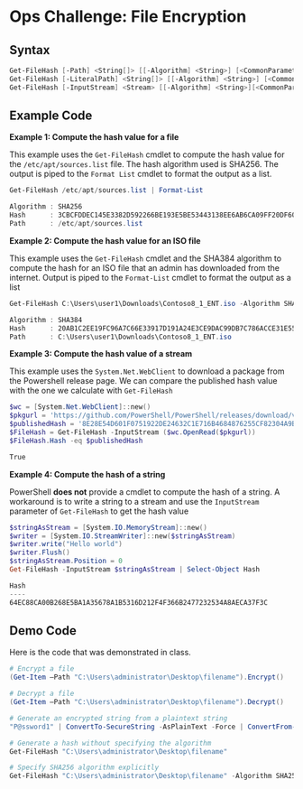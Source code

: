 # Ops Challenge: File Encryption

## Syntax

```powershell
Get-FileHash [-Path] <String[]> [[-Algorithm] <String>] [<CommonParameters>]
Get-FileHash [-LiteralPath] <String[]> [[-Algorithm] <String>] [<CommonParameters>]
Get-FileHash [-InputStream] <Stream> [[-Algorithm] <String>][<CommonParameters>]
```

## Example Code

**Example 1: Compute the hash value for a file**

This example uses the `Get-FileHash` cmdlet to compute the hash value for the `/etc/apt/sources.list` file. The hash algorithm used is SHA256. The output is piped to the `Format List` cmdlet to format the output as a list.

```powershell
Get-FileHash /etc/apt/sources.list | Format-List

Algorithm : SHA256
Hash      : 3CBCFDDEC145E3382D592266BE193E5BE53443138EE6AB6CA09FF20DF609E268
Path      : /etc/apt/sources.list
```

**Example 2: Compute the hash value for an ISO file**

This example uses the `Get-FileHash` cmdlet and the SHA384 algorithm to compute the hash for an ISO file that an admin has downloaded from the internet. Output is piped to the `Format-List` cmdlet to format the output as a list

```powershell
Get-FileHash C:\Users\user1\Downloads\Contoso8_1_ENT.iso -Algorithm SHA384 | Format-List

Algorithm : SHA384
Hash      : 20AB1C2EE19FC96A7C66E33917D191A24E3CE9DAC99DB7C786ACCE31E559144FEAFC695C58E508E2EBBC9D3C96F21FA3
Path      : C:\Users\user1\Downloads\Contoso8_1_ENT.iso
```

**Example 3: Compute the hash value of a stream**

This example uses the `System.Net.WebClient` to download a package from the Powershell release page. We can compare the published hash value with the one we calculate with `Get-FileHash`

```powershell
$wc = [System.Net.WebClient]::new()
$pkgurl = 'https://github.com/PowerShell/PowerShell/releases/download/v6.2.4/powershell_6.2.4-1.debian.9_amd64.deb'
$publishedHash = '8E28E54D601F0751922DE24632C1E716B4684876255CF82304A9B19E89A9CCAC'
$FileHash = Get-FileHash -InputStream ($wc.OpenRead($pkgurl))
$FileHash.Hash -eq $publishedHash

True
```

**Example 4: Compute the hash of a string**

PowerShell **does not** provide a cmdlet to compute the hash of a string. A workaround is to write a string to a stream and use the `InputStream` parameter of `Get-FileHash` to get the hash value

```powershell
$stringAsStream = [System.IO.MemoryStream]::new()
$writer = [System.IO.StreamWriter]::new($stringAsStream)
$writer.write("Hello world")
$writer.Flush()
$stringAsStream.Position = 0
Get-FileHash -InputStream $stringAsStream | Select-Object Hash

Hash
----
64EC88CA00B268E5BA1A35678A1B5316D212F4F366B2477232534A8AECA37F3C
```

## Demo Code

Here is the code that was demonstrated in class.

```powershell
# Encrypt a file
(Get-Item –Path "C:\Users\administrator\Desktop\filename").Encrypt()

# Decrypt a file
(Get-Item –Path "C:\Users\administrator\Desktop\filename").Decrypt()

# Generate an encrypted string from a plaintext string
"P@ssword1" | ConvertTo-SecureString -AsPlainText -Force | ConvertFrom-SecureString

# Generate a hash without specifying the algorithm
Get-FileHash "C:\Users\administrator\Desktop\filename"

# Specify SHA256 algorithm explicitly
Get-FileHash "C:\Users\administrator\Desktop\filename" -Algorithm SHA256
```
